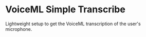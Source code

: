 # VoiceML Simple Transcribe
Lightweight setup to get the VoiceML transcription of the user's microphone.